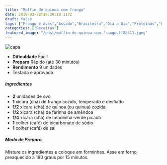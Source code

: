 ```yaml
---
title: "Muffin de quinoa com frango"
date: 2018-03-22T18:30:18.117Z
draft: false
tags: ["Frango e Aves","Assado","Brasileira","Dia a Dia","Proteínas","Quinoa","Receitas com frango"]
categories: ["Receitas"]
featured_image: "/post/muffin-de-quinoa-com-frango.ff8b411.jpeg"
---
```


![capa](/post/muffin-de-quinoa-com-frango.ff8b411.jpeg)

*   **Dificuldade** Fácil
*   **Preparo** Rápido (até 30 minutos)
*   **Rendimento** 9 unidades
*   Testada e aprovada
    

##### Ingredientes

*   **2** unidades de ovo
*   **1** xícara (chá) de frango cozido, temperado e desfiado
*   **1/2** xícara (chá) de quinoa (ou quinua) cozida
*   **1/2** xícara (chá) de farinha de amêndoa
*   **1/4** xícara (chá) de cebolinha-verde picada
*   **1** colher (café) de bicarbonato de sódio
*   **1** colher (café) de sal

##### Modo de Preparo

Misture os ingredientes e coloque em forminhas. Asse em forno preaquecido a 180 graus por 15 minutos.
